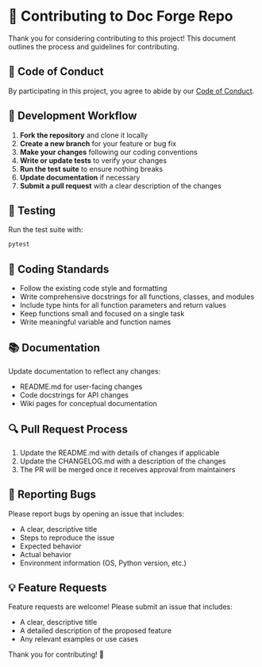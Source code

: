 # 🤝 Contributing to Doc Forge Repo

Thank you for considering contributing to this project! This document outlines the process and guidelines for contributing.

## 🌟 Code of Conduct

By participating in this project, you agree to abide by our [Code of Conduct](CODE_OF_CONDUCT.md).

## 🔄 Development Workflow

1. **Fork the repository** and clone it locally
2. **Create a new branch** for your feature or bug fix
3. **Make your changes** following our coding conventions
4. **Write or update tests** to verify your changes
5. **Run the test suite** to ensure nothing breaks
6. **Update documentation** if necessary
7. **Submit a pull request** with a clear description of the changes

## 🧪 Testing

Run the test suite with:

```bash
pytest
```

## 📝 Coding Standards

- Follow the existing code style and formatting
- Write comprehensive docstrings for all functions, classes, and modules
- Include type hints for all function parameters and return values
- Keep functions small and focused on a single task
- Write meaningful variable and function names

## 📚 Documentation

Update documentation to reflect any changes:

- README.md for user-facing changes
- Code docstrings for API changes
- Wiki pages for conceptual documentation

## 🔍 Pull Request Process

1. Update the README.md with details of changes if applicable
2. Update the CHANGELOG.md with a description of the changes
3. The PR will be merged once it receives approval from maintainers

## 🐛 Reporting Bugs

Please report bugs by opening an issue that includes:

- A clear, descriptive title
- Steps to reproduce the issue
- Expected behavior
- Actual behavior
- Environment information (OS, Python version, etc.)

## 💡 Feature Requests

Feature requests are welcome! Please submit an issue that includes:

- A clear, descriptive title
- A detailed description of the proposed feature
- Any relevant examples or use cases

Thank you for contributing! 🎉
